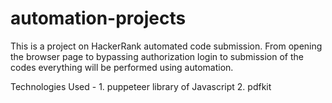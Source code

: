 # automation-projects

This is a project on HackerRank automated code submission. From opening the browser page to bypassing authorization login to submission of the codes everything will be performed using automation.


Technologies Used - 1. puppeteer library of Javascript
                    2. pdfkit
